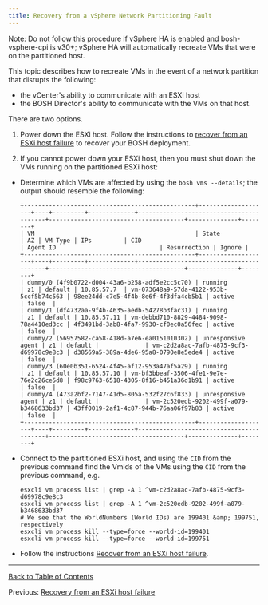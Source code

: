 ```yaml
---
title: Recovery from a vSphere Network Partitioning Fault
---
```


<p class="note">Note: Do not follow this procedure if vSphere HA is enabled and bosh-vsphere-cpi is v30+;
vSphere HA will automatically recreate VMs that were on the partitioned host.</p>

This topic describes how to recreate VMs in the event of a network partition
that disrupts the following:

* the vCenter's ability to communicate with an ESXi host
* the BOSH Director's ability to communicate with the VMs on that host.

There are two options.

1. Power down the ESXi host. Follow the instructions to
[recover from an ESXi host failure](vsphere-esxi-host-failure.md) to recover
your BOSH deployment.

2. If you cannot power down your ESXi host, then you must shut down the VMs
running on the partitioned ESXi host:
  - Determine which VMs are affected by using the `bosh vms --details`;
     the output should resemble the following:

    ```
    +------------------------------------------------+--------------------+----+---------+-------------+-----------------------------------------+--------------------------------------+--------------+--------+
    | VM                                             | State              | AZ | VM Type | IPs         | CID                                     | Agent ID                             | Resurrection | Ignore |
    +------------------------------------------------+--------------------+----+---------+-------------+-----------------------------------------+--------------------------------------+--------------+--------+
    | dummy/0 (4f9b0722-d004-43a6-b258-adf5e2cc5c70) | running            | z1 | default | 10.85.57.7  | vm-073648a9-57da-4122-953b-5ccf5b74c563 | 98ee24dd-c7e5-4f4b-8e6f-4f3dfa4cb5b1 | active       | false  |
    | dummy/1 (df4732aa-9f4b-4635-aedb-54278b3fac31) | running            | z1 | default | 10.85.57.11 | vm-debbd710-8829-4484-9098-78a4410ed3cc | 4f3491bd-3ab8-4fa7-9930-cf0ec0a56fec | active       | false  |
    | dummy/2 (56957582-ca58-418d-a7e6-ea0151010302) | unresponsive agent | z1 | default |             | vm-c2d2a8ac-7afb-4875-9cf3-d69978c9e8c3 | d38569a5-389a-4de6-95a8-0790e8e5ede4 | active       | false  |
    | dummy/3 (60e0b351-6524-4f45-af12-953a47af5a29) | running            | z1 | default | 10.85.57.10 | vm-bf3bbeaf-3506-4fe1-9e7e-76e2c26ce5d8 | f98c9763-6518-4305-8f16-b451a36d1b91 | active       | false  |
    | dummy/4 (473a2bf2-7147-41d5-805a-532f27c6f833) | unresponsive agent | z1 | default |             | vm-2c520edb-9202-499f-a079-b3468633bd37 | 43ff0019-2af1-4c87-944b-76aa06f97b83 | active       | false  |
    +------------------------------------------------+--------------------+----+---------+-------------+-----------------------------------------+--------------------------------------+--------------+--------+
    ```
  - Connect to the partitioned ESXi host, and using the `CID` from the
  previous command find the Vmids of the VMs using the `CID` from the previous command,
    e.g.

    ```
    esxcli vm process list | grep -A 1 ^vm-c2d2a8ac-7afb-4875-9cf3-d69978c9e8c3
    esxcli vm process list | grep -A 1 ^vm-2c520edb-9202-499f-a079-b3468633bd37
    # We see that the WorldNumbers (World IDs) are 199401 &amp; 199751, respectively
    esxcli vm process kill --type=force --world-id=199401
    esxcli vm process kill --type=force --world-id=199751
    ```
  - Follow the instructions [Recover from an ESXi host failure](vsphere-esxi-host-failure.md).

---
[Back to Table of Contents](index.md#cpi-config)

Previous: [Recovery from an ESXi host failure](vsphere-esxi-host-failure.md)
